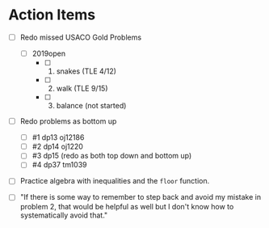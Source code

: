 # Action Items

- [ ] Redo missed USACO Gold Problems
    - [ ] 2019open
        - [ ] 1. snakes (TLE 4/12)
        - [ ] 2. walk (TLE 9/15)
        - [ ] 3. balance (not started)
- [ ] Redo problems as bottom up
    - [ ] #1 dp13 oj12186
    - [ ] #2 dp14 oj1220
    - [ ] #3 dp15 (redo as both top down and bottom up)
    - [ ] #4 dp37 tm1039
- [ ] Practice algebra with inequalities and the `floor` function.
- [ ] "If there is some way to remember to step back and avoid my mistake in problem 2, that would be helpful as well but I don't know how to systematically avoid that."

